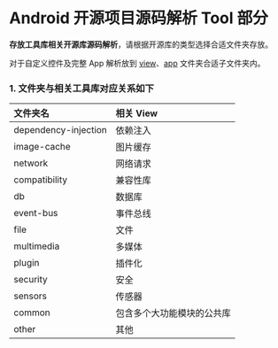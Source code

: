 Android 开源项目源码解析 Tool 部分
====================================
**存放工具库相关开源库源码解析**，请根据开源库的类型选择合适文件夹存放。  

对于自定义控件及完整 App 解析放到 [view](../view)、[app](../app) 文件夹合适子文件夹内。  

### 1. 文件夹与相关工具库对应关系如下

文件夹名 | 相关 View 
:------------- | :------------- 
dependency-injection | 依赖注入
image-cache | 图片缓存
network | 网络请求
compatibility | 兼容性库
db | 数据库
event-bus | 事件总线
file | 文件
multimedia | 多媒体
plugin | 插件化
security | 安全
sensors | 传感器
common | 包含多个大功能模块的公共库
other | 其他